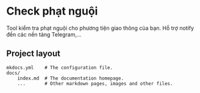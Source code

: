 # Check phạt nguội

Tool kiểm tra phạt nguội cho phương tiện giao thông của bạn. Hỗ trợ notify đến các nền tảng Telegram,...

## Project layout

    mkdocs.yml    # The configuration file.
    docs/
        index.md  # The documentation homepage.
        ...       # Other markdown pages, images and other files.
